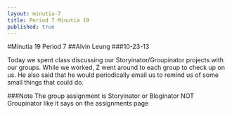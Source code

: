 ```yaml
---
layout: minutia-7
title: Period 7 Minutia 19
published: true
---
```


#Minutia 19 Period 7
##Alvin Leung
###10-23-13

Today we spent class discussing our Storyinator/Groupinator projects with our groups. While we worked, Z went around to each group to check up on us. He also said that he would periodically email us to remind us of some small things that could do.

###Note
The group assignment is Storyinator or Bloginator NOT Groupinator like it says on the assignments page